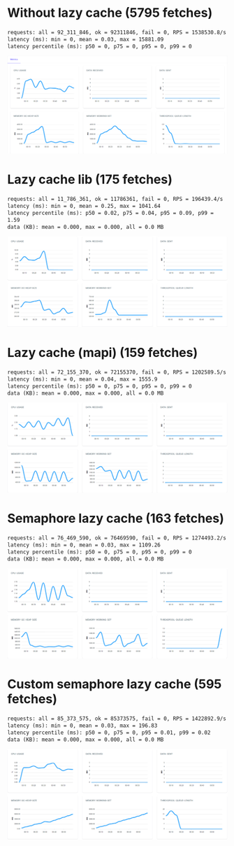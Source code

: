 # Without lazy cache (5795 fetches)
```
requests: all = 92_311_846, ok = 92311846, fail = 0, RPS = 1538530.8/s
latency (ms): min = 0, mean = 0.03, max = 15881.09
latency percentile (ms): p50 = 0, p75 = 0, p95 = 0, p99 = 0
```
![without_lazy_cache](./Reports/without_lazy_cache/without_lazy_cache.png)

# Lazy cache lib (175 fetches)
```
requests: all = 11_786_361, ok = 11786361, fail = 0, RPS = 196439.4/s
latency (ms): min = 0, mean = 0.25, max = 1041.64
latency percentile (ms): p50 = 0.02, p75 = 0.04, p95 = 0.09, p99 = 1.59
data (KB): mean = 0.000, max = 0.000, all = 0.0 MB
```
![lazy_cache_lib](./Reports/lazy_cache_lib/lazy_cache_lib.png)

# Lazy cache (mapi) (159 fetches)
```
requests: all = 72_155_370, ok = 72155370, fail = 0, RPS = 1202589.5/s
latency (ms): min = 0, mean = 0.04, max = 1555.9
latency percentile (ms): p50 = 0, p75 = 0, p95 = 0, p99 = 0
data (KB): mean = 0.000, max = 0.000, all = 0.0 MB
```
![lazy_cache](./Reports/lazy_cache/lazy_cache.png)

# Semaphore lazy cache (163 fetches)
```
requests: all = 76_469_590, ok = 76469590, fail = 0, RPS = 1274493.2/s
latency (ms): min = 0, mean = 0.03, max = 1109.26
latency percentile (ms): p50 = 0, p75 = 0, p95 = 0, p99 = 0
data (KB): mean = 0.000, max = 0.000, all = 0.0 MB
```
![semaphore_lazy_cache](./Reports/semaphore_lazy_cache/semaphore_lazy_cache.png)

# Custom semaphore lazy cache (595 fetches)
```
requests: all = 85_373_575, ok = 85373575, fail = 0, RPS = 1422892.9/s
latency (ms): min = 0, mean = 0.03, max = 196.83
latency percentile (ms): p50 = 0, p75 = 0, p95 = 0.01, p99 = 0.02
data (KB): mean = 0.000, max = 0.000, all = 0.0 MB
```
![custom_lazy_cache](./Reports/custom_lazy_cache/custom_lazy_cache.png)